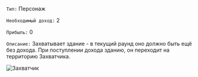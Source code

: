 `Тип:` Персонаж

`Необходимый доход:` 2

`Прибыль:` 0

`Описание:` Захватывает здание - в текущий раунд оно должно быть ещё без дохода. При поступлении дохода зданию, он переходит на территорию Захватчика.

![Захватчик](http://www.gamer.ru/system/attached_images/images/000/027/302/original/dm_final.jpg)
